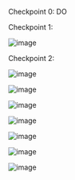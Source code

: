 Checkpoint 0:
DO

Checkpoint 1:

![image](https://user-images.githubusercontent.com/68211239/161310523-4023d6e9-7799-4875-9f16-a59b7ea08aae.png)

Checkpoint 2:

![image](https://user-images.githubusercontent.com/68211239/161310713-6f3b5be4-d2f0-48a7-9ea9-2c8f09620378.png)

![image](https://user-images.githubusercontent.com/68211239/161312942-5d056140-64b4-40b8-bd2a-f569981624de.png)

![image](https://user-images.githubusercontent.com/68211239/161567235-d10e2e58-5471-4064-a866-3b874b3503a8.png)

![image](https://user-images.githubusercontent.com/68211239/161571739-e7f62f75-ac01-43be-8b06-bf6c69664258.png)

![image](https://user-images.githubusercontent.com/68211239/161572111-0a0a0e92-c605-4243-aeef-12b44c9cbf27.png)

![image](https://user-images.githubusercontent.com/68211239/161573383-f68a0c23-25db-4b54-9e57-e410e7f9b578.png)

![image](https://user-images.githubusercontent.com/68211239/161574643-fd607665-d601-431a-a0a0-e44b4adc0210.png)



